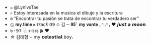 - ๑ @LynlvsTae
- ⌕ Estoy interesada en la musica el dibujo y la escritura
- ʚ “Encontrar tu pasión se trata de encontrar tu verdadero ser”
- ◵ 𝐦𝐲.𝐭𝐢𝐦𝐞 ▸ 𝘵𝘳𝘢𝘤𝘬 𝟢𝟫 ✩ 김 ─ 𝟗𝟓⠁𝐦𝐲 𝐯𝐚𝐧𝐭𝐞 ₍ ᐢ..ᐢ ₎ ♥︎ 𝙟𝙪𝙨𝙩 𝙖 𝙢𝙤𝙤𝙣
- ७ ˒ 𝟫𝟩  ⿻  𝖊-𝖇𝖔𝖞 𝖏𝖐  ♥︎
- ☆ 김태형 ⋆ 𝗆𝗒 𝗰𝗲𝗹𝗲𝘀𝘁𝗶𝗮𝗹 𝖻𝗈𝗒، 
<!---LynlvsTae/LynlvsTae is a ✨ special ✨ repository because its `README.md` (this file) appears on your GitHub profile.⋆𝐭𝐚𝐞𝐡𝐲𝐮𝐧𝐠' 𝗆𝗈𝗇 𝗈𝗋𝖻𝗂𝗍𝖾 ᵕ̈
